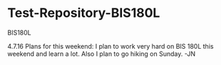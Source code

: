 # Test-Repository-BIS180L
BIS180L

4.7.16 Plans for this weekend: I plan to work very hard on BIS 180L this weekend and learn a lot. Also I plan to go hiking on Sunday. -JN


